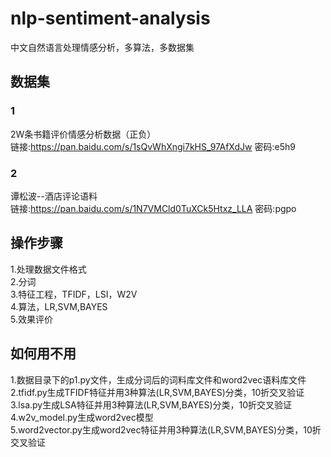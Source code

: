 # nlp-sentiment-analysis
中文自然语言处理情感分析，多算法，多数据集


## 数据集
### 1   
2W条书籍评价情感分析数据（正负）  
链接:https://pan.baidu.com/s/1sQvWhXngi7kHS_97AfXdJw  密码:e5h9  
### 2  
谭松波--酒店评论语料  
链接:https://pan.baidu.com/s/1N7VMCld0TuXCk5Htxz_LLA  密码:pgpo  

## 操作步骤   
1.处理数据文件格式  
2.分词  
3.特征工程，TFIDF，LSI，W2V  
4.算法，LR,SVM,BAYES  
5.效果评价  

## 如何用不用   
1.数据目录下的p1.py文件，生成分词后的词料库文件和word2vec语料库文件  
2.tfidf.py生成TFIDF特征并用3种算法(LR,SVM,BAYES)分类，10折交叉验证  
3.lsa.py生成LSA特征并用3种算法(LR,SVM,BAYES)分类，10折交叉验证  
4.w2v_model.py生成word2vec模型  
5.word2vector.py生成word2vec特征并用3种算法(LR,SVM,BAYES)分类，10折交叉验证  